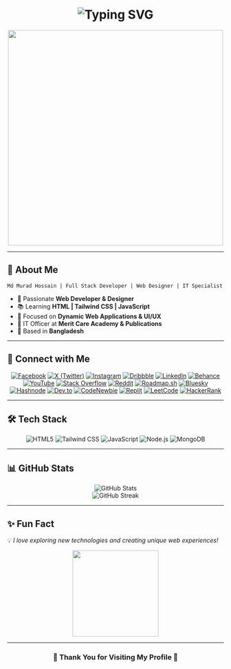 <h1 align="center">
  <img src="https://readme-typing-svg.herokuapp.com?font=Fira+Code&weight=600&size=30&pause=1000&color=2E4DA7&width=500&lines=Hello%2C+I'm+MD+Murad+Hossain!;Web+Developer+%7C+Tech+Enthusiast;Welcome+to+my+GitHub+Profile!" alt="Typing SVG" />
</h1>
<p align="center">
  <img src="https://media.giphy.com/media/qgQUggAC3Pfv687qPC/giphy.gif" width="500" />
</p>

---

## 🌟 About Me
    Md Murad Hossain | Full Stack Developer | Web Designer | IT Specialist
- 🚀 Passionate **Web Developer & Designer**
- 📚 Learning **HTML | Tailwind CSS | JavaScript**
- 🎯 Focused on **Dynamic Web Applications & UI/UX**
- 💼 IT Officer at **Merit Care Academy & Publications**
- 📍 Based in **Bangladesh**

---

## 📲 Connect with Me

<div align="center">
  <a href="https://www.facebook.com/mdmuradhossain.dev" target="_blank"><img src="https://img.shields.io/badge/Facebook-1877F2?style=for-the-badge&logo=facebook&logoColor=white" alt="Facebook"></a>
<a href="https://x.com/md_muradhossain" target="_blank"><img src="https://img.shields.io/badge/X-000000?style=for-the-badge&logo=x&logoColor=white" alt="X (Twitter)"></a>
<a href="https://www.instagram.com/mdmuradhossain.dev" target="_blank"><img src="https://img.shields.io/badge/Instagram-E4405F?style=for-the-badge&logo=instagram&logoColor=white" alt="Instagram"></a>
<a href="https://dribbble.com/mdmuradhossaindev" target="_blank"><img src="https://img.shields.io/badge/Dribbble-EA4C89?style=for-the-badge&logo=dribbble&logoColor=white" alt="Dribbble"></a>
<a href="https://www.linkedin.com/in/mdmuradhossaindev" target="_blank"><img src="https://img.shields.io/badge/LinkedIn-0077B5?style=for-the-badge&logo=linkedin&logoColor=white" alt="LinkedIn"></a>
<a href="https://www.behance.net/mdmuradhosssain" target="_blank"><img src="https://img.shields.io/badge/Behance-1769FF?style=for-the-badge&logo=behance&logoColor=white" alt="Behance"></a>
<a href="https://www.youtube.com/@Md_Murad_HossainDev" target="_blank"><img src="https://img.shields.io/badge/YouTube-FF0000?style=for-the-badge&logo=youtube&logoColor=white" alt="YouTube"></a>
<a href="https://stackoverflow.com/users/23236458/md-murad-hossain" target="_blank"><img src="https://img.shields.io/badge/Stack_Overflow-FE7A16?style=for-the-badge&logo=stack-overflow&logoColor=white" alt="Stack Overflow"></a>
<a href="https://www.reddit.com/user/muradgainbd/" target="_blank"><img src="https://img.shields.io/badge/Reddit-FF4500?style=for-the-badge&logo=reddit&logoColor=white" alt="Reddit"></a>
<a href="https://roadmap.sh/u/mdmuradhossaindev" target="_blank"><img src="https://img.shields.io/badge/Roadmap.sh-000000?style=for-the-badge&logo=roadmap.sh&logoColor=white" alt="Roadmap.sh"></a>
<a href="https://bsky.app/profile/mdmuradhossain.bsky.social" target="_blank"><img src="https://img.shields.io/badge/Bluesky-0085FF?style=for-the-badge&logo=bluesky&logoColor=white" alt="Bluesky"></a>
<a href="https://hashnode.com/@mdmuradhossaindev" target="_blank"><img src="https://img.shields.io/badge/Hashnode-2962FF?style=for-the-badge&logo=hashnode&logoColor=white" alt="Hashnode"></a>
<a href="https://dev.to/mdmuradhosssain" target="_blank"><img src="https://img.shields.io/badge/dev.to-0A0A0A?style=for-the-badge&logo=dev.to&logoColor=white" alt="Dev.to"></a>
<a href="https://community.codenewbie.org/mdmuradhossaindev" target="_blank"><img src="https://img.shields.io/badge/CodeNewbie-000000?style=for-the-badge&logo=codenewbie&logoColor=white" alt="CodeNewbie"></a>
<a href="https://replit.com/@mdmuradhosssain" target="_blank"><img src="https://img.shields.io/badge/Replit-667881?style=for-the-badge&logo=replit&logoColor=white" alt="Replit"></a>
<a href="https://leetcode.com/u/MdMuradHossainDev/" target="_blank"><img src="https://img.shields.io/badge/LeetCode-FFA116?style=for-the-badge&logo=leetcode&logoColor=white" alt="LeetCode"></a>
<a href="https://www.hackerrank.com/profile/mdmuradhosssain" target="_blank"><img src="https://img.shields.io/badge/HackerRank-2EC866?style=for-the-badge&logo=hackerrank&logoColor=white" alt="HackerRank"></a>
</div>

---

## 🛠 Tech Stack

<div align="center">
  <img src="https://img.shields.io/badge/HTML5-E34F26?style=for-the-badge&logo=html5&logoColor=white" alt="HTML5">
  <img src="https://img.shields.io/badge/Tailwind_CSS-38B2AC?style=for-the-badge&logo=tailwind-css&logoColor=white" alt="Tailwind CSS">
  <img src="https://img.shields.io/badge/JavaScript-F7DF1E?style=for-the-badge&logo=javascript&logoColor=black" alt="JavaScript">
  <img src="https://img.shields.io/badge/Node.js-43853D?style=for-the-badge&logo=node.js&logoColor=white" alt="Node.js">
  <img src="https://img.shields.io/badge/MongoDB-47A248?style=for-the-badge&logo=mongodb&logoColor=white" alt="MongoDB">
</div>

---

## 📊 GitHub Stats

<div align="center">
  <img src="https://github-readme-stats.vercel.app/api?username=MdMuradHossainDev&show_icons=true&theme=tokyonight" alt="GitHub Stats">
  <br>
  <img src="https://github-readme-streak-stats.herokuapp.com/?user=MdMuradHossainDev&theme=tokyonight" alt="GitHub Streak">
</div>

---


## ✨ Fun Fact

💡 *I love exploring new technologies and creating unique web experiences!*

<p align="center">
  <img src="https://media.giphy.com/media/j0HjChGV0J44KrrlGv/giphy.gif" width="200" />
</p>

---

<h3 align="center">💖 Thank You for Visiting My Profile 💖</h3>
